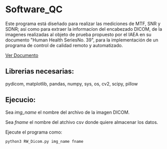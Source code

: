 # Software_QC

Este programa está diseñado para realizar las mediciones de MTF, SNR y SDNR; así como para extraer la informacíon del encabezado DICOM, de la imagenes realizadas al objeto de prueba propuesto por el IAEA en su documento "Human Health SeriesNo. 39", para la implementación de un programa de control de calidad remoto y automatizado.

[Ver Documento](https://www-pub.iaea.org/MTCD/Publications/PDF/PUB1936_web.pdf)

## Librerias necesarias:
 pydicom, matplotlib, pandas, numpy, sys, os, cv2, scipy, pillow

## Ejecucio:

Sea *img_name* el nombre del archivo de la imagen DICOM.

Sea *fname* el nombre del atchivo csv donde quiere almacenar los datos.

Ejecute el programa como:

`python3 RW_Dicom.py img_name fname`